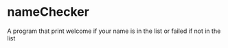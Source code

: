 # nameChecker
A program that print welcome if your name is in the list or failed if not in the list
